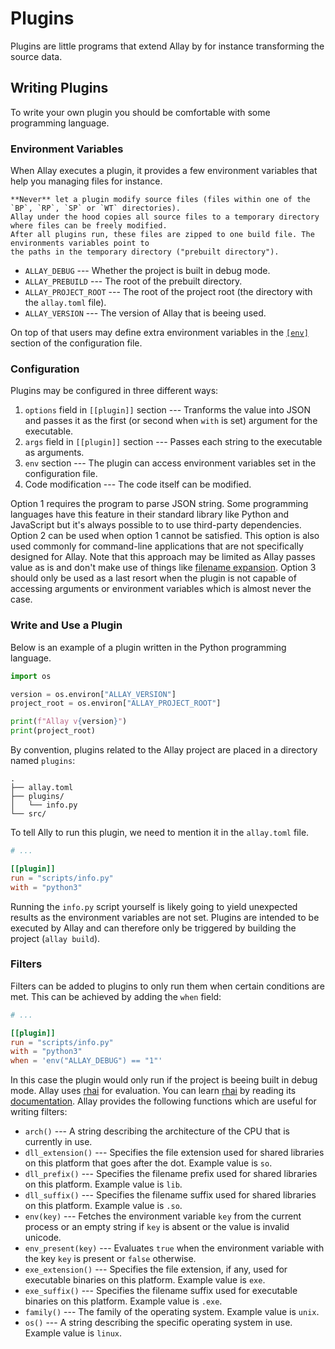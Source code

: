 # Plugins

Plugins are little programs that extend Allay by for instance transforming the source data.


## Writing Plugins

To write your own plugin you should be comfortable with some programming language.


### Environment Variables

When Allay executes a plugin, it provides a few environment variables that help you managing files for
instance.

```admonish caution
**Never** let a plugin modify source files (files within one of the `BP`, `RP`, `SP` or `WT` directories).
Allay under the hood copies all source files to a temporary directory where files can be freely modified.
After all plugins run, these files are zipped to one build file. The environments variables point to
the paths in the temporary directory ("prebuilt directory").
```

- `ALLAY_DEBUG` --- Whether the project is built in debug mode.
- `ALLAY_PREBUILD` --- The root of the prebuilt directory.
- `ALLAY_PROJECT_ROOT` --- The root of the project root (the directory with the `allay.toml` file).
- `ALLAY_VERSION` --- The version of Allay that is beeing used.

On top of that users may define extra environment variables in the [`[env]`](./configuration.md#env) section of the configuration file.


### Configuration

Plugins may be configured in three different ways:

1. `options` field in `[[plugin]]` section --- Tranforms the value into JSON and passes it as the first (or
  second when `with` is set) argument for the executable.
2. `args` field in `[[plugin]]` section --- Passes each string to the executable as arguments.
3. `env` section --- The plugin can access environment variables set in the configuration file.
4. Code modification --- The code itself can be modified.

Option 1 requires the program to parse JSON string. Some programming languages have this feature in their
standard library like Python and JavaScript but it's always possible to to use third-party dependencies.
Option 2 can be used when option 1 cannot be satisfied. This option is also used commonly for command-line
applications that are not specifically designed for Allay. Note that this approach may be limited as Allay
passes value as is and don't make use of things like [filename expansion][]. Option 3 should only be used as a
last resort when the plugin is not capable of accessing arguments or environment variables which is almost
never the case.


### Write and Use a Plugin

Below is an example of a plugin written in the Python programming language.

```python,filepath=plugins/info.py
import os

version = os.environ["ALLAY_VERSION"]
project_root = os.environ["ALLAY_PROJECT_ROOT"]

print(f"Allay v{version}")
print(project_root)
```

By convention, plugins related to the Allay project are placed in a directory named `plugins`:

```text,nolang
.
├── allay.toml
├── plugins/
│   └── info.py
└── src/
```

To tell Ally to run this plugin, we need to mention it in the `allay.toml` file.

```toml,filepath=allay.toml
# ...

[[plugin]]
run = "scripts/info.py"
with = "python3"
```

Running the `info.py` script yourself is likely going to yield unexpected results as the environment
variables are not set. Plugins are intended to be executed by Allay and can therefore only be triggered by
building the project (`allay build`).


### Filters

Filters can be added to plugins to only run them when certain conditions are met. This can be achieved by
adding the `when` field:

```toml,filepath=allay.toml
# ...

[[plugin]]
run = "scripts/info.py"
with = "python3"
when = 'env("ALLAY_DEBUG") == "1"'
```

In this case the plugin would only run if the project is beeing built in debug mode. Allay uses [rhai][] for
evaluation. You can learn [rhai][] by reading its [documentation][rhai docs]. Allay provides the following
functions which are useful for writing filters:

- `arch()` --- A string describing the architecture of the CPU that is currently in use.
- `dll_extension()` --- Specifies the file extension used for shared libraries on this platform that goes after the dot. Example value is `so`.
- `dll_prefix()` --- Specifies the filename prefix used for shared libraries on this platform. Example value is `lib`.
- `dll_suffix()` --- Specifies the filename suffix used for shared libraries on this platform. Example value is `.so`.
- `env(key)` --- Fetches the environment variable `key` from the current process or an empty string if `key` is absent or the value is invalid unicode.
- `env_present(key)` --- Evaluates `true` when the environment variable with the key `key` is present or `false` otherwise.
- `exe_extension()` --- Specifies the file extension, if any, used for executable binaries on this platform. Example value is `exe`.
- `exe_suffix()` --- Specifies the filename suffix used for executable binaries on this platform. Example value is `.exe`.
- `family()` --- The family of the operating system. Example value is `unix`.
- `os()` --- A string describing the specific operating system in use. Example value is `linux`.


[filename expansion]: https://www.gnu.org/software/bash/manual/html_node/Filename-Expansion.html
[rhai]: https://rhai.rs/
[rhai docs]: https://rhai.rs/book/language/comments.html
